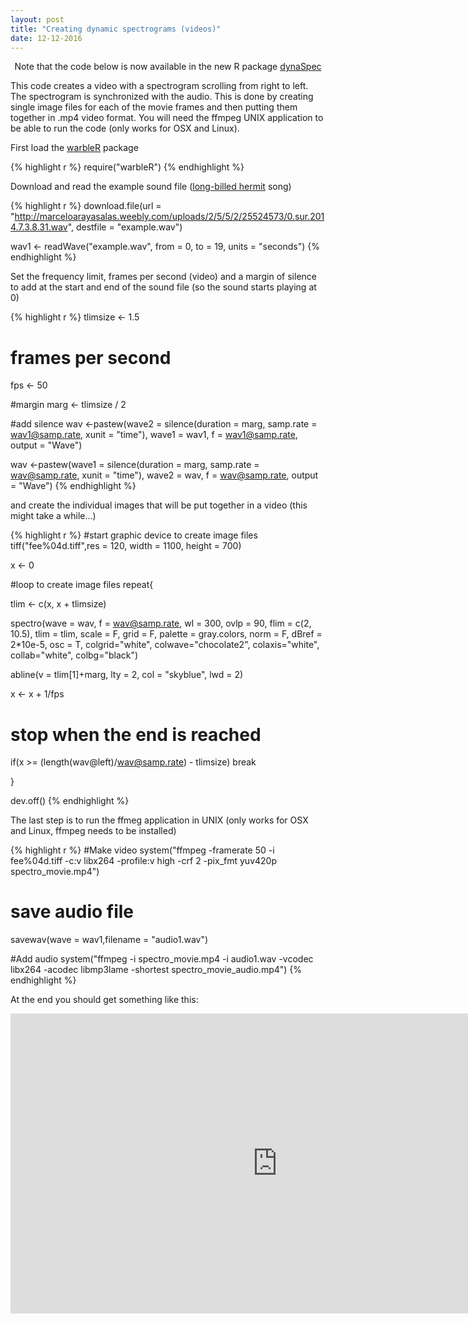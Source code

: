 ```yaml
---
layout: post
title: "Creating dynamic spectrograms (videos)"
date: 12-12-2016
---
```




<div class="alert alert-info">

<center>Note that the code below is now available in the new R package <a href="https://marce10.github.io/dynaSpec/">dynaSpec</a></center>

</div>

This code creates a video with a spectrogram scrolling from right to left. The spectrogram is synchronized with the audio. This is done by creating single image files for each of the movie frames and then putting them together in .mp4 video format. You will need  the ffmpeg UNIX application to be able to run the code (only works for OSX and Linux).  

First load the [warbleR](https://cran.r-project.org/package=warbleR) package 


{% highlight r %}
require("warbleR")
{% endhighlight %}

Download and read the example sound file ([long-billed hermit](http://neotropical.birds.cornell.edu/portal/species/overview?p_p_spp=231771) song)


{% highlight r %}
download.file(url = "http://marceloarayasalas.weebly.com/uploads/2/5/5/2/25524573/0.sur.2014.7.3.8.31.wav", 
    destfile = "example.wav")

wav1 <- readWave("example.wav", from = 0, to = 19, units = "seconds")
{% endhighlight %}

Set the frequency limit, frames per second (video) and a margin of silence to add at the start and end of the sound file (so the sound starts playing at 0)


{% highlight r %}
tlimsize <- 1.5


# frames per second
fps <- 50

#margin
marg <- tlimsize / 2

#add silence
wav <-pastew(wave2 = silence(duration = marg, samp.rate = wav1@samp.rate, 
            xunit = "time"), wave1 = wav1, f = wav1@samp.rate, 
            output = "Wave")

wav <-pastew(wave1 = silence(duration = marg, samp.rate = wav@samp.rate, 
            xunit = "time"), wave2 = wav, f = wav@samp.rate,
            output = "Wave")
{% endhighlight %}

 and create the individual images that will be put together in a video (this might take a while...)
 

{% highlight r %}
#start graphic device to create image files
tiff("fee%04d.tiff",res = 120, width = 1100, height = 700)

x <- 0

#loop to create image files 
repeat{

  tlim <- c(x, x + tlimsize)

  spectro(wave = wav, f = wav@samp.rate, wl = 300, ovlp = 90, 
          flim = c(2, 10.5), tlim = tlim, scale = F, grid = F, 
          palette = gray.colors,  norm = F, dBref = 2*10e-5, 
          osc = T, colgrid="white", colwave="chocolate2", 
          colaxis="white", collab="white", colbg="black")
  
  abline(v = tlim[1]+marg, lty = 2, col = "skyblue", lwd = 2)
  
  x <- x + 1/fps
  
  # stop when the end is reached
  if(x >= (length(wav@left)/wav@samp.rate) - tlimsize) break
  
  }

dev.off()
{% endhighlight %}

The last step is to run the ffmeg application in UNIX (only works for OSX and Linux, ffmpeg needs to be installed)


{% highlight r %}
#Make video
system("ffmpeg -framerate 50 -i fee%04d.tiff -c:v libx264 -profile:v high -crf 2 -pix_fmt yuv420p spectro_movie.mp4")

# save audio file
savewav(wave = wav1,filename =  "audio1.wav")

#Add audio
system("ffmpeg -i spectro_movie.mp4 -i audio1.wav -vcodec libx264 -acodec libmp3lame -shortest spectro_movie_audio.mp4")
{% endhighlight %}

At the end you should get something like this:

<center><iframe allowtransparency="true" style="background: #FFFFFF;" style="border:0px solid lightgrey;"  width="854/2" height="480/2"
src="https://www.youtube.com/embed/McAQaIXeuUQ" 
frameborder="0" 
allow="accelerometer; autoplay; encrypted-media; gyroscope; picture-in-picture" 
allowfullscreen></iframe></center>

